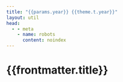 ```yaml
---
title: "{{params.year}} {{theme.t.year}}"
layout: util
head:
  - - meta
    - name: robots
      content: noindex
---
```


<script setup>
import { useData } from 'vitepress'
import MonthsOfYear from 'vitepress-sls-blog-tmpl/MonthsOfYear.vue'
import { inject } from 'vue'

const { theme, params, localeIndex, frontmatter } = useData()
const posts = inject('posts')
</script>

# {{frontmatter.title}}

<MonthsOfYear
  :allPosts="posts[localeIndex]"
  :year="params.year"
  :curPage="params.page"
  :perPage="theme.perPage"
  :paginationMaxItems="theme.paginationMaxItems"
/>
